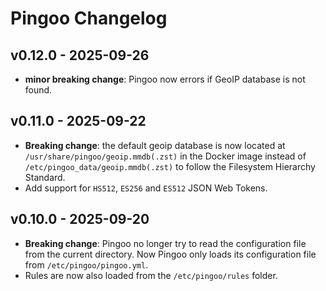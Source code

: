 # Pingoo Changelog

## v0.12.0 - 2025-09-26

* **minor breaking change**: Pingoo now errors if GeoIP database is not found.


## v0.11.0 - 2025-09-22

- **Breaking change**: the default geoip database is now located at `/usr/share/pingoo/geoip.mmdb(.zst)` in the Docker image instead of `/etc/pingoo_data/geoip.mmdb(.zst)` to follow the Filesystem Hierarchy Standard.
- Add support for `HS512`, `ES256` and `ES512` JSON Web Tokens.

## v0.10.0 - 2025-09-20

- **Breaking change**: Pingoo no longer try to read the configuration file from the current directory. Now Pingoo only loads its configuration file from `/etc/pingoo/pingoo.yml`.
- Rules are now also loaded from the `/etc/pingoo/rules` folder.
